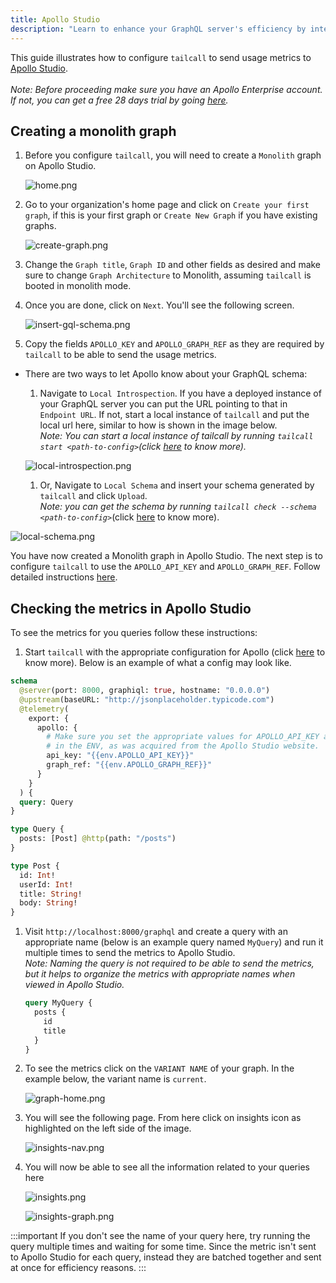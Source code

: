 ```yaml
---
title: Apollo Studio
description: "Learn to enhance your GraphQL server's efficiency by integrating Tailcall with Apollo Studio through our concise guide. Discover how to configure Tailcall to send vital usage metrics to Apollo Studio, enabling advanced performance monitoring and optimization. Whether you're establishing a Monolith graph or improving an existing one, our instructions will facilitate a seamless integration. This guide helps you set up for better insights and also advises on leveraging Apollo Studio's features for a more responsive GraphQL server. Start optimizing today with our straightforward steps, and explore how to access Apollo Studio's free trial for new users."
---
```


This guide illustrates how to configure `tailcall` to send usage metrics to [Apollo Studio](https://studio.apollographql.com).<br/><br/>
_Note: Before proceeding make sure you have an Apollo Enterprise account. If not, you can get a free 28 days trial by going [here](https://studio.apollographql.com/signup?type=enterprise-trial)._

## Creating a monolith graph

1. Before you configure `tailcall`, you will need to create a `Monolith` graph on Apollo Studio.

   ![home.png](../../static/images/apollo-studio/home.png)

1. Go to your organization's home page and click on `Create your first graph`, if this is your first graph or `Create New Graph` if you have existing graphs.

   ![create-graph.png](../../static/images/apollo-studio/create-graph.png)

1. Change the `Graph title`, `Graph ID` and other fields as desired and make sure to change `Graph Architecture` to Monolith, assuming `tailcall` is booted in monolith mode.
1. Once you are done, click on `Next`. You'll see the following screen.

   ![insert-gql-schema.png](../../static/images/apollo-studio/insert-gql-schema.png)

1. Copy the fields `APOLLO_KEY` and `APOLLO_GRAPH_REF` as they are required by `tailcall` to be able to send the usage metrics.
- There are two ways to let Apollo know about your GraphQL schema:

  1. Navigate to `Local Introspection`. If you have a deployed instance of your GraphQL server you can put the URL pointing to that in `Endpoint URL`. If not, start a local instance of `tailcall` and put the local url here, similar to how is shown in the image below.<br/>
    _Note: You can start a local instance of tailcall by running `tailcall start <path-to-config>`(click [here](./cli.md) to know more)._

  ![local-introspection.png](../../static/images/apollo-studio/local-introspection.png)

  1. Or, Navigate to `Local Schema` and insert your schema generated by `tailcall` and click `Upload`.<br/>
    _Note: you can get the schema by running `tailcall check --schema <path-to-config>`_(click [here](./cli.md) to know more).

![local-schema.png](../../static/images/apollo-studio/local-schema.png)

You have now created a Monolith graph in Apollo Studio. The next step is to configure `tailcall` to use the `APOLLO_API_KEY` and `APOLLO_GRAPH_REF`. Follow detailed instructions [here](../operators/telemetry.md).

## Checking the metrics in Apollo Studio

To see the metrics for you queries follow these instructions:

1. Start `tailcall` with the appropriate configuration for Apollo (click [here](./cli.md#start) to know more). Below is an example of what a config may look like.

```graphql
schema
  @server(port: 8000, graphiql: true, hostname: "0.0.0.0")
  @upstream(baseURL: "http://jsonplaceholder.typicode.com")
  @telemetry(
    export: {
      apollo: {
        # Make sure you set the appropriate values for APOLLO_API_KEY and APOLLO_GRAPH_REF
        # in the ENV, as was acquired from the Apollo Studio website.
        api_key: "{{env.APOLLO_API_KEY}}"
        graph_ref: "{{env.APOLLO_GRAPH_REF}}"
      }
    }
  ) {
  query: Query
}

type Query {
  posts: [Post] @http(path: "/posts")
}

type Post {
  id: Int!
  userId: Int!
  title: String!
  body: String!
}
```

1. Visit `http://localhost:8000/graphql` and create a query with an appropriate name (below is an example query named `MyQuery`) and run it multiple times to send the metrics to Apollo Studio.<br/>
     _Note: Naming the query is not required to be able to send the metrics, but it helps to organize the metrics with appropriate names when viewed in Apollo Studio._


   ```graphql
   query MyQuery {
     posts {
       id
       title
     }
   }
   ```

1. To see the metrics click on the `VARIANT NAME` of your graph. In the example below, the variant name is `current`.

   ![graph-home.png](../../static/images/apollo-studio/graph-home.png)

1. You will see the following page. From here click on insights icon as highlighted on the left side of the image.

   ![insights-nav.png](../../static/images/apollo-studio/insights-nav.png)

1. You will now be able to see all the information related to your queries here

   ![insights.png](../../static/images/apollo-studio/insights.png)

   ![insights-graph.png](../../static/images/apollo-studio/insights-graph.png)

:::important
If you don't see the name of your query here, try running the query multiple times and waiting for some time. Since the metric isn't sent to Apollo Studio for each query, instead they are batched together and sent at once for efficiency reasons.
:::
